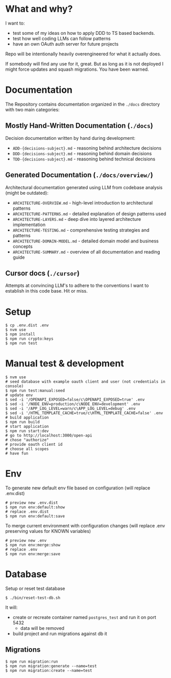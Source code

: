 # What and why? 

I want to:
- test some of my ideas on how to apply DDD to TS based backends.
- test how well coding LLMs can follow patterns
- have an own OAuth auth server for future projects 

Repo will be intentionally heavily overengineered for what it actually does.

If somebody will find any use for it, great. But as long as it is not deployed I might force updates and squash migrations. You have been warned.  

# Documentation 

The Repository contains documentation organized in the `./docs` directory with two main categories:

## Mostly Hand-Written Documentation (`./docs`)

Decision documentation written by hand during development:
* `ADD-{decisions-subject}.md` - reasoning behind architecture decisions 
* `DDD-{decisions-subject}.md` - reasoning behind domain decisions 
* `TDD-{decisions-subject}.md` - reasoning behind technical decisions

## Generated Documentation (`./docs/overview/`)

Architectural documentation generated using LLM from codebase analysis (might be outdated):
* `ARCHITECTURE-OVERVIEW.md` - high-level introduction to architectural patterns
* `ARCHITECTURE-PATTERNS.md` - detailed explanation of design patterns used
* `ARCHITECTURE-LAYERS.md` - deep dive into layered architecture implementation
* `ARCHITECTURE-TESTING.md` - comprehensive testing strategies and patterns
* `ARCHITECTURE-DOMAIN-MODEL.md` - detailed domain model and business concepts
* `ARCHITECTURE-SUMMARY.md` - overview of all documentation and reading guide

## Cursor docs (`./cursor`)

Attempts at convincing LLM's to adhere to the conventions I want to establish in this code base. Hit or miss. 


# Setup
```shell
$ cp .env.dist .env
$ nvm use 
$ npm install 
$ npm run crypto:keys
$ npm run test
```

# Manual test & development
```shell
$ nvm use
# seed database with example oauth client and user (not credentials in console)
$ npm run test:manual:seed
# update env
$ sed -i '/OPENAPI_EXPOSED=false/c\OPENAPI_EXPOSED=true' .env
$ sed -i '/NODE_ENV=production/c\NODE_ENV=development' .env
$ sed -i '/APP_LOG_LEVEL=warn/c\APP_LOG_LEVEL=debug' .env
$ sed -i '/HTML_TEMPLATE_CACHE=true/c\HTML_TEMPLATE_CACHE=false' .env
# build application
$ npm run build
# start application
$ npm run start:dev
# go to http://localhost:3000/open-api
# chose "authorize"
# provide oauth client id
# choose all scopes
# have fun
```

# Env
To generate new default env file based on configuration (will replace .env.dist)
```shell
# preview new .env.dist
$ npm run env:default:show
# replace .env.dist
$ npm run env:default:save
```

To merge current environment with configuration changes (will replace .env preserving values for KNOWN variables)
```shell
# preview new .env
$ npm run env:merge:show
# replace .env
$ npm run env:merge:save
```

# Database

Setup or reset test database
```shell
$ ./bin/reset-test-db.sh
```
It will: 
* create or recreate container named `postgres_test` and run it on port 5432
  * data will be removed 
* build project and run migrations against db it

## Migrations 
```shell
$ npm run migration:run
$ npm run migration:generate --name=test
$ npm run migration:create --name=test
```
